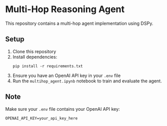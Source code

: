 # Multi-Hop Reasoning Agent

This repository contains a multi-hop agent implementation using DSPy.

## Setup

1. Clone this repository
2. Install dependencies:
   ```
   pip install -r requirements.txt
   ```
3. Ensure you have an OpenAI API key in your `.env` file
4. Run the `multihop_agent.ipynb` notebook to train and evaluate the agent.
   
## Note

Make sure your `.env` file contains your OpenAI API key:
```
OPENAI_API_KEY=your_api_key_here
```
